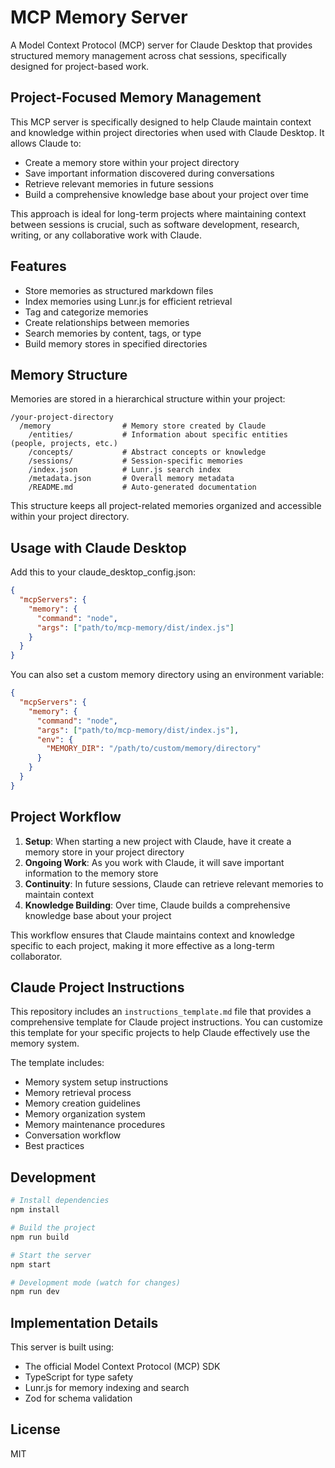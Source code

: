 # MCP Memory Server

A Model Context Protocol (MCP) server for Claude Desktop that provides structured memory management across chat sessions, specifically designed for project-based work.

## Project-Focused Memory Management

This MCP server is specifically designed to help Claude maintain context and knowledge within project directories when used with Claude Desktop. It allows Claude to:

- Create a memory store within your project directory
- Save important information discovered during conversations
- Retrieve relevant memories in future sessions
- Build a comprehensive knowledge base about your project over time

This approach is ideal for long-term projects where maintaining context between sessions is crucial, such as software development, research, writing, or any collaborative work with Claude.

## Features

- Store memories as structured markdown files
- Index memories using Lunr.js for efficient retrieval
- Tag and categorize memories
- Create relationships between memories
- Search memories by content, tags, or type
- Build memory stores in specified directories

## Memory Structure

Memories are stored in a hierarchical structure within your project:

```
/your-project-directory
  /memory                # Memory store created by Claude
    /entities/           # Information about specific entities (people, projects, etc.)
    /concepts/           # Abstract concepts or knowledge
    /sessions/           # Session-specific memories
    /index.json          # Lunr.js search index
    /metadata.json       # Overall memory metadata
    /README.md           # Auto-generated documentation
```

This structure keeps all project-related memories organized and accessible within your project directory.

## Usage with Claude Desktop

Add this to your claude_desktop_config.json:

```json
{
  "mcpServers": {
    "memory": {
      "command": "node",
      "args": ["path/to/mcp-memory/dist/index.js"]
    }
  }
}
```

You can also set a custom memory directory using an environment variable:

```json
{
  "mcpServers": {
    "memory": {
      "command": "node",
      "args": ["path/to/mcp-memory/dist/index.js"],
      "env": {
        "MEMORY_DIR": "/path/to/custom/memory/directory"
      }
    }
  }
}
```

## Project Workflow

1. **Setup**: When starting a new project with Claude, have it create a memory store in your project directory
2. **Ongoing Work**: As you work with Claude, it will save important information to the memory store
3. **Continuity**: In future sessions, Claude can retrieve relevant memories to maintain context
4. **Knowledge Building**: Over time, Claude builds a comprehensive knowledge base about your project

This workflow ensures that Claude maintains context and knowledge specific to each project, making it more effective as a long-term collaborator.

## Claude Project Instructions

This repository includes an `instructions_template.md` file that provides a comprehensive template for Claude project instructions. You can customize this template for your specific projects to help Claude effectively use the memory system.

The template includes:

- Memory system setup instructions
- Memory retrieval process
- Memory creation guidelines
- Memory organization system
- Memory maintenance procedures
- Conversation workflow
- Best practices

## Development

```bash
# Install dependencies
npm install

# Build the project
npm run build

# Start the server
npm start

# Development mode (watch for changes)
npm run dev
```

## Implementation Details

This server is built using:

- The official Model Context Protocol (MCP) SDK
- TypeScript for type safety
- Lunr.js for memory indexing and search
- Zod for schema validation

## License

MIT 